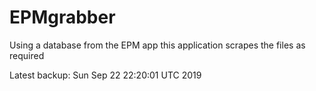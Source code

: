 # EPMgrabber
Using a database from the EPM app this application scrapes the files as required


Latest backup: Sun Sep 22 22:20:01 UTC 2019
